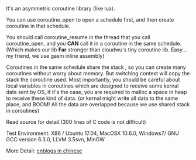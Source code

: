 It's an asymmetric coroutine library (like lua).

You can use coroutine_open to open a schedule first, and then create coroutine in that schedule. 

You should call coroutine_resume in the thread that you call coroutine_open, and you **CAN** call it in a coroutine in the same schedule.(Which makes our lib **Far** stronger than cloudwu's tiny coroutine lib. Easy... my friend, we use gasm inline assembly)

Coroutines in the same schedule share the stack , so you can create many coroutines without worry about memory.
But switching context will copy the stack the coroutine used. Most importantly, you should be careful about local variables in coroutines which are designed to receive some kernal data sent by OS, if it's the case, you are required to malloc a space in heap to receive these kind of data. (or kernal might write all data to the same place, and BOOM! All the data are overlapped because we use shared stack in coroutines)

Read source for detail.(300 lines of C code is not difficult)

Test Environment:
X86 / Ubuntu 17.04, MacOSX 10.6.0, Windows7/ GNU GCC version 6.3.0, LLVM 3.5svn, MinGW

More Detail: [cnblogs in chinese](http://www.cnblogs.com/github-Yuandong-Chen/p/6973932.html "Implementation Tutorial")
